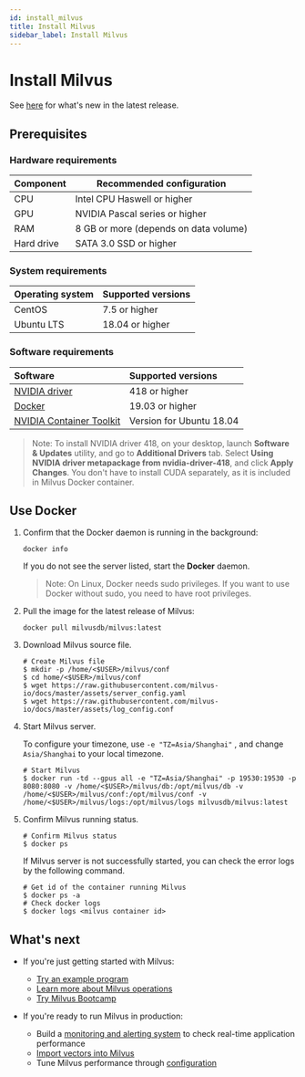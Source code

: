 ```yaml
---
id: install_milvus
title: Install Milvus
sidebar_label: Install Milvus
---
```


# Install Milvus 

See [here](../release/v0.5.1.md) for what's new in the latest release.

## Prerequisites

### Hardware requirements

| Component | Recommended configuration             |
| --------- | ------------------------------------- |
| CPU       | Intel CPU Haswell or higher           |
| GPU       | NVIDIA Pascal series or higher        |
| RAM    | 8 GB or more (depends on data volume) |
| Hard drive   | SATA 3.0 SSD or higher                |

### System requirements

 | Operating system | Supported versions |
 | :--------------------- | :----------------- |
 | CentOS                 | 7.5 or higher     |
 | Ubuntu LTS             | 18.04 or higher   |

### Software requirements

 | Software | Supported versions |
 | :--------------------- | :----------------- |
 | [NVIDIA driver](https://github.com/NVIDIA/nvidia-docker/wiki/Frequently-Asked-Questions#how-do-i-install-the-nvidia-driver)            | 418 or higher     |
 | [Docker](https://docs.docker.com/engine/installation/linux/docker-ce/ubuntu/)            |  19.03 or higher   |
 | [NVIDIA Container Toolkit](https://github.com/NVIDIA/nvidia-docker#ubuntu-16041804-debian-jessiestretchbuster) | Version for Ubuntu 18.04  |
     
   > Note: To install NVIDIA driver 418, on your desktop, launch **Software & Updates** utility, and go to **Additional Drivers** tab. Select **Using NVIDIA driver metapackage from nvidia-driver-418**, and click **Apply Changes**. You don't have to install CUDA separately, as it is included in Milvus Docker container.

## Use Docker

1. Confirm that the Docker daemon is running in the background:

   ```shell
   docker info
   ```

   If you do not see the server listed, start the **Docker** daemon.

   > Note: On Linux, Docker needs sudo privileges. If you want to use Docker without sudo, you need to have root privileges.

2. Pull the image for the latest release of Milvus:

   ```shell
   docker pull milvusdb/milvus:latest
   ```

3. Download Milvus source file.

   ```shell
   # Create Milvus file
   $ mkdir -p /home/<$USER>/milvus/conf
   $ cd home/<$USER>/milvus/conf
   $ wget https://raw.githubusercontent.com/milvus-io/docs/master/assets/server_config.yaml
   $ wget https://raw.githubusercontent.com/milvus-io/docs/master/assets/log_config.conf
   ```

4. Start Milvus server.

   To configure your timezone, use `-e "TZ=Asia/Shanghai"` , and change `Asia/Shanghai` to your local timezone.

   ```shell
   # Start Milvus
   $ docker run -td --gpus all -e "TZ=Asia/Shanghai" -p 19530:19530 -p 8080:8080 -v /home/<$USER>/milvus/db:/opt/milvus/db -v /home/<$USER>/milvus/conf:/opt/milvus/conf -v /home/<$USER>/milvus/logs:/opt/milvus/logs milvusdb/milvus:latest
   ```
   
5. Confirm Milvus running status.

   ```shell
   # Confirm Milvus status
   $ docker ps
   ```

   If Milvus server is not successfully started, you can check the error logs by the following command.
   
   ```shell
   # Get id of the container running Milvus
   $ docker ps -a
   # Check docker logs
   $ docker logs <milvus container id>
   ```

## What's next

- If you're just getting started with Milvus:

  - [Try an example program](example_code.md)
  - [Learn more about Milvus operations](milvus_operation.md)
  - [Try Milvus Bootcamp](https://github.com/milvus-io/bootcamp)
  
- If you're ready to run Milvus in production:

  - Build a [monitoring and alerting system](monitor.md) to check real-time application performance
  - [Import vectors into Milvus](import_data.md)
  - Tune Milvus performance through [configuration](../reference/milvus_config.md)

